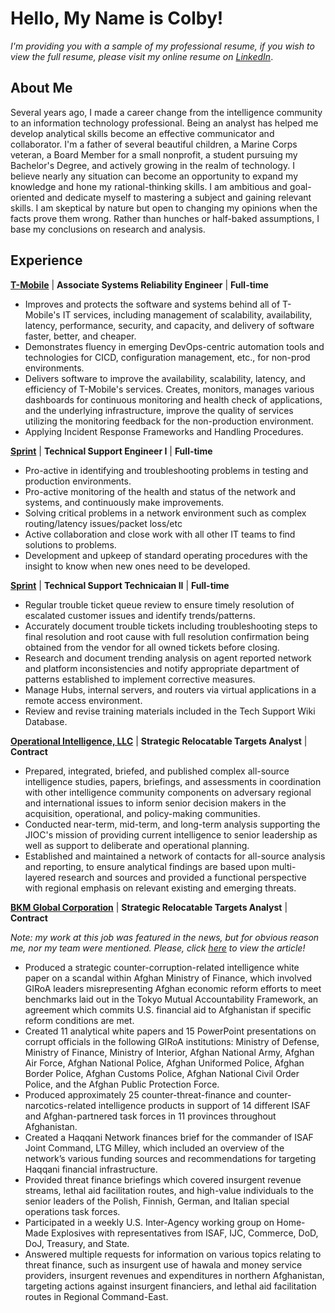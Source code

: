# Hello, My Name is Colby!

*I'm providing you with a sample of my professional resume, if you wish to view the full resume, please visit my online resume on [LinkedIn](Http://https://www.linkedin.com/in/colbycarson/ "This is my personal profile")*.

## About Me

Several years ago, I made a career change from the intelligence community to an information technology professional. Being an analyst has helped me develop analytical skills become an effective communicator and collaborator. I'm a father of several beautiful children, a Marine Corps veteran, a Board Member for a small nonprofit, a student pursuing my Bachelor's Degree, and actively growing in the realm of technology. I believe nearly any situation can become an opportunity to expand my knowledge and hone my rational-thinking skills. I am ambitious and goal-oriented and dedicate myself to mastering a subject and gaining relevant skills. I am skeptical by nature but open to changing my opinions when the facts prove them wrong. Rather than hunches or half-baked assumptions, I base my conclusions on research and analysis.


## Experience


[**T-Mobile**](https://www.t-mobile.com/news/un-carrier/t-mobile-sprint-one-company "T-Mobile completes Merger with Sprint to Create the New T-Mobile") | **Associate Systems Reliability Engineer** | **Full-time**

- Improves and protects the software and systems behind all of T-Mobile's IT services, including management of scalability, availability, latency, performance, security, and capacity, and delivery of software faster, better, and cheaper. 
- Demonstrates fluency in emerging DevOps-centric automation tools and technologies for CICD, configuration management, etc., for non-prod environments. 
- Delivers software to improve the availability, scalability, latency, and efficiency of T-Mobile's services. Creates, monitors, manages various dashboards for continuous monitoring and health check of applications, and the underlying infrastructure, improve the quality of services utilizing the monitoring feedback for the non-production environment. 
- Applying Incident Response Frameworks and Handling Procedures.


[**Sprint**](https://www.t-mobile.com/?src=spr&rdpage=/ "Sprint's existing website") | **Technical Support Engineer I** | **Full-time**

- Pro-active in identifying and troubleshooting problems in testing and production environments.
- Pro-active monitoring of the health and status of the network and systems, and continuously make improvements. 
- Solving critical problems in a network environment such as complex routing/latency issues/packet loss/etc
- Active collaboration and close work with all other IT teams to find solutions to problems. 
- Development and upkeep of standard operating procedures with the insight to know when new ones need to be developed.


[**Sprint**](https://www.t-mobile.com/?src=spr&rdpage=/ "Sprint's existing website") | **Technical Support Technicaian II** | **Full-time**

- Regular trouble ticket queue review to ensure timely resolution of escalated customer issues and identify trends/patterns.
- Accurately document trouble tickets including troubleshooting steps to final resolution and root cause with full resolution confirmation being obtained from the vendor for all owned tickets before closing. 
- Research and document trending analysis on agent reported network and platform inconsistencies and notify appropriate department of patterns established to implement corrective measures. 
- Manage Hubs, internal servers, and routers via virtual applications in a remote access environment. 
- Review and revise training materials included in the Tech Support Wiki Database.


[**Operational Intelligence, LLC**](https://www.bloomberg.com/profile/company/1536909D:US "They don't have an official website anymore") | **Strategic Relocatable Targets Analyst** | **Contract**

- Prepared, integrated, briefed, and published complex all-source intelligence studies, papers, briefings, and assessments in coordination with other intelligence community components on adversary regional and international issues to inform senior decision makers in the acquisition, operational, and policy-making communities. 
- Conducted near-term, mid-term, and long-term analysis supporting the JIOC's mission of providing current intelligence to senior leadership as well as support to deliberate and operational planning. 
- Established and maintained a network of contacts for all-source analysis and reporting, to ensure analytical findings are based upon multi-layered research and sources and provided a functional perspective with regional emphasis on relevant existing and emerging threats.


[**BKM Global Corporation**](https://www.glassdoor.com/Reviews/BKM-Global-Enterprises-Reviews-E755160.htm "They don't have an official website anymore") | **Strategic Relocatable Targets Analyst** | **Contract**

*Note: my work at this job was featured in the news, but for obvious reason me, nor my team were mentioned. Please, click [here](https://foreignpolicy.com/2013/05/28/travails-of-mutual-accountability-in-afghanistan/) to view the article!*

- Produced a strategic counter-corruption-related intelligence white paper on a scandal within Afghan Ministry of Finance, which involved GIRoA leaders misrepresenting Afghan economic reform efforts to meet benchmarks laid out in the Tokyo Mutual Accountability Framework, an agreement which commits U.S. financial aid to Afghanistan if specific reform conditions are met.
- Created 11 analytical white papers and 15 PowerPoint presentations on corrupt officials in the following GIRoA institutions: Ministry of Defense, Ministry of Finance, Ministry of Interior, Afghan National Army, Afghan Air Force, Afghan National Police, Afghan Uniformed Police, Afghan Border Police, Afghan Customs Police, Afghan National Civil Order Police, and the Afghan Public Protection Force.
- Produced approximately 25 counter-threat-finance and counter-narcotics-related intelligence products in support of 14 different ISAF and Afghan-partnered task forces in 11 provinces throughout Afghanistan.
- Created a Haqqani Network finances brief for the commander of ISAF Joint Command, LTG Milley, which included an overview of the network’s various funding sources and recommendations for targeting Haqqani financial infrastructure.
- Provided threat finance briefings which covered insurgent revenue streams, lethal aid facilitation routes, and high-value individuals to the senior leaders of the Polish, Finnish, German, and Italian special operations task forces. 
- Participated in a weekly U.S. Inter-Agency working group on Home-Made Explosives with representatives from ISAF, IJC, Commerce, DoD, DoJ, Treasury, and State.
- Answered multiple requests for information on various topics relating to threat finance, such as insurgent use of hawala and money service providers, insurgent revenues and expenditures in northern Afghanistan, targeting actions against insurgent financiers, and lethal aid facilitation routes in Regional Command-East.
